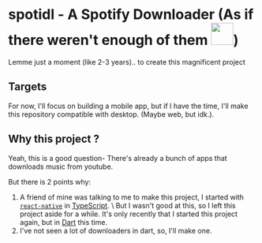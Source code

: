 # spotidl - A Spotify Downloader \(As if there weren't enough of them [<img src="https://cdn.discordapp.com/emojis/834119948170821652.png?size=512" height="45" />](https://bit.ly/31BnJAp))

Lemme just a moment (like 2-3 years).. to create this magnificent project

## Targets
For now, I'll focus on building a mobile app, but if I have the time, I'll make this repository compatible with desktop. (Maybe web, but idk.).


## Why this project ? 
Yeah, this is a good question- 
There's already a bunch of apps that downloads music from youtube.

But there is 2 points why:
1. A friend of mine was talking to me to make this project, I started with [`react-native`](https://reactnative.dev/) in [TypeScript](https://www.typescriptlang.org/). \ But I wasn't good at this, so I left this project aside for a while. It's only recently that I started this project again, but in [Dart](https://dart.dev/) this time.
2. I've not seen a lot of downloaders in dart, so, I'll make one.
